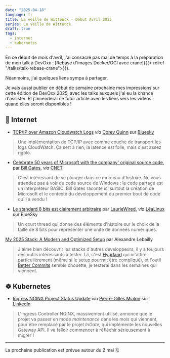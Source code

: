 ```yaml
---
date: "2025-04-18"
language: fr
title: La veille de Wittouck - Début Avril 2025
series: La veille de Wittouck
draft: true
tags:
  - internet
  - kubernetes
---
```


En ce début de mois d'avril, j'ai consacré pas mal de temps à la préparation de mon talk à DevOxx : [Rebase d'images Docker/OCI avec crane]({{< relref "/talks/talk-rebase-crane">}}).

Néanmoins, j'ai quelques liens sympa à partager.

Je vais aussi publier en début de semaine prochaine mes impressions sur cette édition de DevOxx 2025, avec les talks auxquels j'ai eu la chance d'assister. Et j'amenderai ce futur article avec les liens vers les vidéos quand elles seront disponibles ! 

## 🛜 Internet

* [TCP/IP over Amazon Cloudwatch Logs](https://medium.com/clog/tcp-ip-over-amazon-cloudwatch-logs-c1cf08f2296c) _via_ [Corey Quinn](https://bsky.app/profile/quinnypig.com) sur [Bluesky](https://bsky.app/profile/quinnypig.com/post/3lluke3ocuc2b)

> Une implémentation de TCP/IP avec comme couche de transport les logs CloudWatch. Ça sert à rien, la latence est folle, mais c'est assez rigolo.

* [Celebrate 50 years of Microsoft with the company' original source code](https://www.gatesnotes.com/home/home-page-topic/reader/microsoft-original-source-code), par [Bill Gates](https://www.gatesnotes.com), _via_ [CNET](https://www.cnet.com/tech/computing/bill-gates-publishes-original-microsoft-source-code-in-a-blog-post?utm_source=pocket_shared)

> C'est intéressant de se plonger dans ce morceau d'histoire. Ne vous attendez pas à voir du code source de Windows : le code partagé est un interpréteur BASIC. Bill Gates raconte ici surtout la création de Microsoft et le contexte du développement du premier bout de code qu'il a vendu !

* [Le standard 8 bits est clairement arbitraire](https://bsky.app/profile/lauriewired.bsky.social/post/3llhqmublmk24) par [LaurieWired](https://bsky.app/profile/lauriewired.bsky.social), _via_ [LéaLinux](https://bsky.app/profile/lea-linux.org/post/3llhxqokmnc2m?utm_source=pocket_shared) sur BlueSky

> Un court thread qui donne des éléments d'histoire sur le choix de la taille de 8 bits pour représenter une unité de données numériques.

[My 2025 Stack: A Modern and Optimized Setup](https://medium.com/@a-lebailly/my-2025-stack-a-modern-and-optimized-setup-06533ba67bc9) par Alexandre Lebailly

> J'aime bien découvrir les stacks d'autres développeurs, il y a toujours des outils intéressants à tester. Là, c'est [Hyprland](https://hyprland.org/) qui m'attire particulièrement (même si le setup pourrait être compliqué), et l'outil [Better Commits](https://github.com/Everduin94/better-commits) semble chouette, je testerai dans les semaines qui viennent.

## ☸️ Kubernetes

* [Ingress NGINX Project Status Update](https://github.com/kubernetes/ingress-nginx/issues/13002) _via_ [Pierre-Gilles Mialon](https://www.linkedin.com/in/pierre-gilles-mialon) sur [LinkedIn](https://www.linkedin.com/posts/pierre-gilles-mialon_apr%C3%A8s-de-nombreuses-ann%C3%A9es-de-bons-et-loyaux-activity-7313243849538101248-y5gk/?rcm=ACoAAAnJockBYMCZmKvFfK2Ytyqf-fRZDwyzaKc&utm_source=pocket_saves)

> L'Ingress Controller NGINX, massivement utilisé, annonce que le projet va passer en mode _maintenance_ dans les mois qui viennent, pour être remplacé par le projet _InGate_, qui implémente les nouvelles Gateway API. Il va falloir commencer à réfléchir sérieusement à migrer !

---

La prochaine publication est prévue autour du 2 mai 🗓️